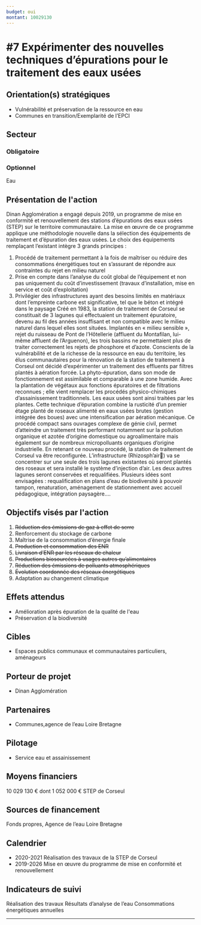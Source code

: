 ```yaml
---
budget: oui
montant: 10029130
---
```


# #7 Expérimenter des nouvelles techniques d’épurations pour le traitement des eaux usées

## Orientation(s) stratégiques

- Vulnérabilité et préservation de la ressource en eau
- Communes en transition/Exemplarité de l’EPCI

## Secteur
### Obligatoire



### Optionnel

Eau

## Présentation de l'action

Dinan Agglomération a engagé depuis 2019, un programme de mise en conformité et renouvellement des stations d’épurations des eaux usées (STEP) sur le territoire communautaire. La mise en œuvre de ce programme applique une méthodologie nouvelle dans la sélection des équipements de traitement et d’épuration des eaux usées. Le choix
des équipements remplaçant l’existant intègre 3 grands principes :
1. Procédé de traitement permettant à la fois de maîtriser ou réduire des consommations énergétiques tout en s’assurant de répondre aux contraintes du rejet en milieu naturel
2. Prise en compte dans l’analyse du coût global de l’équipement et non pas uniquement du coût d’investissement (travaux d’installation, mise en service et coût d’exploitation)
3. Privilégier des infrastructures ayant des besoins limités en matériaux dont l’empreinte carbone est significative, tel que le béton et intégré dans le paysage
Créé en 1983, la station de traitement de Corseul se constituait de 3 lagunes qui effectuaient un traitement épuratoire, devenu au fil des années insuffisant et non
compatible avec le milieu naturel dans lequel elles sont situées. Implantés en « milieu
sensible », rejet du ruisseau de Pont de l’Hôtellerie (affluent du Montafilan, lui-même affluent de l’Arguenon), les trois bassins ne permettaient plus de traiter correctement les rejets de phosphore et d’azote.
Conscients de la vulnérabilité et de la richesse de la ressource en eau du territoire, les élus communautaires pour la rénovation de la station de traitement à Corseul ont décidé d’expérimenter un traitement des effluents par filtres plantés à aération forcée.
La phyto-épuration, dans son mode de fonctionnement est assimilable et comparable à une zone humide. Avec la plantation de végétaux aux fonctions épuratoires et de filtrations
reconnues ; elle vient remplacer les procédés physico-chimiques d’assainissement traditionnels. Les eaux usées sont ainsi traitées par les plantes. Cette technique d’épuration combine la rusticité d’un premier étage planté de roseaux alimenté en eaux usées brutes (gestion intégrée des boues) avec une intensification par aération mécanique.
Ce procédé compact sans ouvrages complexe de génie civil, permet d’atteindre un traitement très performant notamment sur la pollution organique et azotée d’origine domestique ou agroalimentaire mais également sur de nombreux micropolluants organiques d’origine industrielle.
En retenant ce nouveau procédé, la station de traitement de Corseul va être reconfigurée.
L’infrastructure (Rhizosph’air) va se concentrer sur une seule des trois lagunes existantes où seront plantés des roseaux et sera installé le système d’injection d’air.
Les deux autres lagunes seront conservées et requalifiées. Plusieurs idées sont envisagées : requalification en plans d’eau de biodiversité à pouvoir tampon, renaturation, aménagement de stationnement avec accueil pédagogique, intégration paysagère....

## Objectifs visés par l'action

1. ~~Réduction des émissions de gaz à effet de serre~~
2. Renforcement du stockage de carbone
3. Maîtrise de la consommation d’énergie finale
4. ~~Production et consommation des ENR~~
5. ~~Livraison d’ENR par les réseaux de chaleur~~
6. ~~Productions biosourcées à usages autres qu’alimentaires~~
7. ~~Réduction des émissions de polluants atmosphériques~~
8. ~~Évolution coordonnée des réseaux énergétiques~~
9. Adaptation au changement climatique


## Effets attendus

- Amélioration après épuration de la qualité de l'eau
- Préservation d la biodiversité

## Cibles

- Espaces publics communaux et communautaires particuliers, aménageurs

## Porteur de projet

- Dinan Agglomération

## Partenaires

- Communes,agence de l’eau Loire Bretagne

## Pilotage

- Service eau et assainissement

## Moyens financiers

10 029 130 € dont
1 052 000 € STEP de Corseul

## Sources de financement

Fonds propres, Agence de l’eau Loire Bretagne

## Calendrier

- 2020-2021 Réalisation des travaux de la STEP de Corseul
- 2019-2026 Mise en œuvre du programme de mise en conformité et renouvellement

## Indicateurs de suivi

Réalisation des travaux
Résultats d’analyse de l’eau Consommations énergétiques annuelles

---
